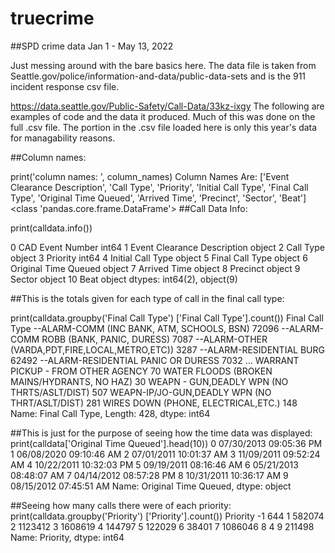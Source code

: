 # truecrime
##SPD crime data Jan 1 - May 13, 2022

Just messing around with the bare basics here.
The data file is taken from Seattle.gov/police/information-and-data/public-data-sets
and is the 911 incident response csv file. 

https://data.seattle.gov/Public-Safety/Call-Data/33kz-ixgy
The following are examples of code and the data it produced. Much of this was done on the full .csv file. The portion in the .csv file loaded here is only this year's data for managability reasons. 

##Column names:

print('column names: ', column_names)
Column Names Are:  ['Event Clearance Description', 'Call Type', 'Priority', 'Initial Call Type', 'Final Call Type', 'Original Time Queued', 'Arrived Time', 'Precinct', 'Sector', 'Beat']
<class 'pandas.core.frame.DataFrame'>
##Call Data Info:

print(calldata.info())

 0   CAD Event Number             int64
 1   Event Clearance Description  object
 2   Call Type                    object
 3   Priority                     int64
 4   Initial Call Type            object
 5   Final Call Type              object
 6   Original Time Queued         object
 7   Arrived Time                 object
 8   Precinct                     object
 9   Sector                       object
 10  Beat                         object
dtypes: int64(2), object(9)

##This is the totals given for each type of call in the final call type:

print(calldata.groupby('Final Call Type') ['Final Call Type'].count())
Final Call Type
--ALARM-COMM (INC BANK, ATM, SCHOOLS, BSN)         72096
--ALARM-COMM ROBB (BANK, PANIC, DURESS)             7087
--ALARM-OTHER (VARDA,PDT,FIRE,LOCAL,METRO,ETC))     3287
--ALARM-RESIDENTIAL BURG                           62492
--ALARM-RESIDENTIAL PANIC OR DURESS                 7032
                                                   ...
WARRANT PICKUP - FROM OTHER AGENCY                    70
WATER FLOODS (BROKEN MAINS/HYDRANTS, NO HAZ)          30
WEAPN - GUN,DEADLY WPN (NO THRTS/ASLT/DIST)          507
WEAPN-IP/JO-GUN,DEADLY WPN (NO THRT/ASLT/DIST)       281
WIRES DOWN (PHONE, ELECTRICAL,ETC.)                  148
Name: Final Call Type, Length: 428, dtype: int64

##This is just for the purpose of seeing how the time data was displayed:
print(calldata['Original Time Queued'].head(10))
0    07/30/2013 09:05:36 PM
1    06/08/2020 09:10:46 AM
2    07/01/2011 10:01:37 AM
3    11/09/2011 09:52:24 AM
4    10/22/2011 10:32:03 PM
5    09/19/2011 08:16:46 AM
6    05/21/2013 08:48:07 AM
7    04/14/2012 08:57:28 PM
8    10/31/2011 10:36:17 AM
9    08/15/2012 07:45:51 AM
Name: Original Time Queued, dtype: object

##Seeing how many calls there were of each priority: 
print(calldata.groupby('Priority') ['Priority'].count())
Priority
-1        644
 1     582074
 2    1123412
 3    1608619
 4     144797
 5     122029
 6      38401
 7    1086046
 8          4
 9     211498
Name: Priority, dtype: int64
